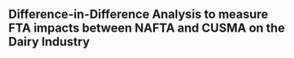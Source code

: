 ## Difference-in-Difference Analysis to measure FTA impacts between NAFTA and CUSMA on the Dairy Industry
